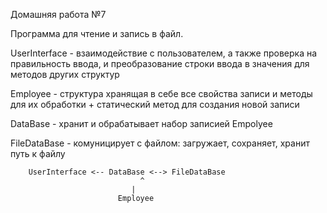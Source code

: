 Домашняя работа №7

Программа для чтение и запись в файл. 

UserInterface	- взаимодействие с пользователем, а также проверка 
		            на правильность ввода, и преобразование строки ввода 
		            в значения для методов других структур

Employee	    - структура хранящая в себе все свойства записи и методы 
		            для их обработки + статический метод для создания новой записи

DataBase	    - хранит и обрабатывает набор записией Empolyee 

FileDataBase	- комуницирует с файлом: загружает, сохраняет, хранит путь к файлу



	
		UserInterface <-- DataBase <--> FileDataBase
				                 ^
			                   |
			                Employee	
